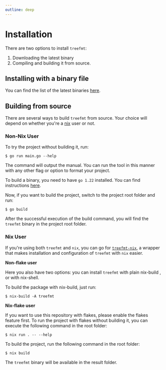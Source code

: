 ```yaml
---
outline: deep
---
```


# Installation

There are two options to install `treefmt`:

1. Downloading the latest binary
2. Compiling and building it from source.

## Installing with a binary file

You can find the list of the latest binaries [here](https://github.com/numtide/treefmt/releases).

## Building from source

There are several ways to build `treefmt` from source. Your choice will depend on whether you're a [nix](https://github.com/NixOS/nix) user or
not.

### Non-Nix User

To try the project without building it, run:

```
$ go run main.go --help
```

The command will output the manual. You can run the tool in this manner with any other flag or option to format your
project.

To build a binary, you need to have `go 1.22` installed. You can find instructions [here](https://go.dev/doc/install).

Now, if you want to build the project, switch to the project root folder and run:

```
$ go build
```

After the successful execution of the build command, you will find the `treefmt` binary in the project root folder.

### Nix User

If you're using both `treefmt` and `nix`, you can go for [`treefmt-nix`](https://github.com/numtide/treefmt-nix), a wrapper that makes installation and
configuration of `treefmt` with `nix` easier.

**Non-flake user**

Here you also have two options: you can install `treefmt` with plain nix-build , or with nix-shell.

To build the package with nix-build, just run:

```
$ nix-build -A treefmt
```

**Nix-flake user**

If you want to use this repository with flakes, please enable the flakes feature first. To run the project with flakes without building it, you can execute the following command in the root folder:

```
$ nix run . -- --help
```

To build the project, run the following command in the root folder:

```
$ nix build
```

The `treefmt` binary will be available in the result folder.
